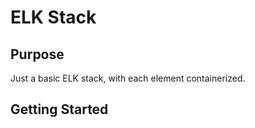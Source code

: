 ELK Stack
=========

Purpose
-------
Just a basic ELK stack, with each element containerized.

Getting Started
---------------
